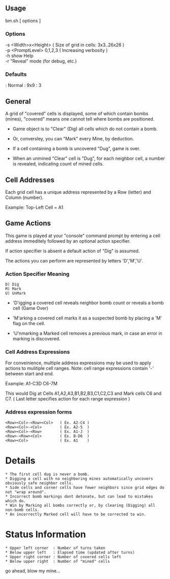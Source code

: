 ## Usage

bm.sh [ options ]

### Options
-s \<Width\>x\<Height\>      ( Size of grid in cells: 3x3..26x26 )\
-p \<PromptLevel\> 0,1,2,3 ( Increasing verbosity )\
-h show Help\
-r "Reveal" mode (for debug, etc.)
  
### Defaults
<Mode>        : Normal
<Size>        : 9x9
<PromptLevel> : 3

## General

A grid of "covered" cells is displayed, some of which contain bombs (mines),
"covered" means one cannot tell where bombs are positioned.

* Game object is to "Clear" (Dig) all cells which do not contain a bomb.

* Or, conversley, you can "Mark" every Mine, by deduction.

* If a cell containing a bomb is uncovered "Dug", game is over.

* When an unmined "Clear" cell is "Dug", for each neighbor cell,
  a number is revealed, indicating count of mined cells.

## Cell Addresses

  Each grid cell has a unique address represented
  by a Row (letter) and Column (number).

  Example: Top-Left Cell = A1

## Game Actions

  This game is played at your "console" command prompt by entering
    a cell address immeditely followed by an optional action
    specifier.
    
  If action specifier is absent a default action of
    "Dig" is assumed.

  The actions you can perform are represented by letters 'D','M','U'.
  
###  Action Specifier Meaning

    D) Dig
    M) Mark
    U) UnMark

* 'D'igging a covered cell reveals neighbor bomb count or
    reveals a bomb cell (Game Over)
   
* 'M'arking a covered cell marks it as a suspected bomb by
    placing a 'M' flag on the cell.

* 'U'nmarking a Marked cell removes a previous mark,
    in case an error in marking is discovered.

### Cell Address Expressions

  For conveinience, multiple address expressions may be
  used to apply actions to mulitiple cell ranges. Note:
  cell range expressions contain '-' between start and end.

  Example: A1-C3D C6-7M

  This would Dig at Cells A1,A2,A3,B1,B2,B3,C1,C2,C3 and
  Mark cells C6 and C7.
  ( Last letter specifies action for each range expression )

###  Address expression forms
  
    <Row><Col>-<Row><Col>   ( Ex. A2-C4 )
    <Row><Col>-<Col>        ( Ex. A2-5  )
    <Row><Col>-<Row>        ( Ex. A1-J  )
    <Row>-<Row><Col>        ( Ex. B-D6  )
    <Row><Col>              ( Ex. A1    )

# Details

    * The first cell dug is never a bomb.
    * Digging a cell with no neighboring mines automatically uncovers obviously safe neighbor cells.
    * Side cells and corner cells have fewer neighbors since grid edges do not "wrap around".
    * Incorrect bomb markings dont detonate, but can lead to mistakes which do.
    * Win by Marking all bombs correctly or, by clearing (Digging) all non-bomb cells.
    * An incorrectly Marked cell will have to be corrected to win.

# Status Information

    * Upper left corner  : Number of turns taken
    * Below upper left   : Elapsed time (updated after turns)
    * Upper right corner : Number of covered cells left
    * Below upper right  : Number of "mined" cells 

go ahead, blow my mine...                                                                            
